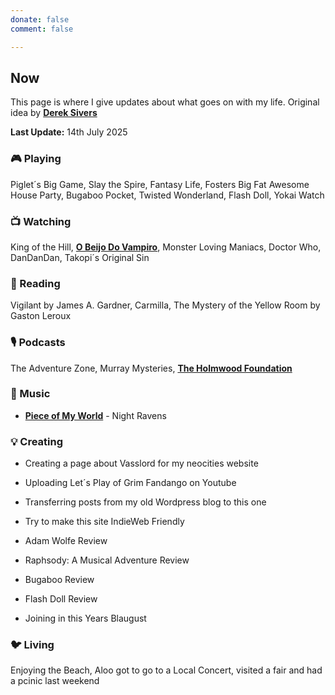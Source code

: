 ```yaml
---
donate: false
comment: false

---
```


## Now 
This page is where I give updates about what goes on with my life. Original idea by [**Derek Sivers**](https://sive.rs/nowff)

**Last Update:** 14th July 2025


### 🎮 Playing

 Piglet´s Big Game, Slay the Spire, Fantasy Life, Fosters Big Fat Awesome House Party, Bugaboo Pocket, Twisted Wonderland, Flash Doll, Yokai Watch

### 📺 Watching
 King of the Hill,  [**O Beijo Do Vampiro**](https://novelasflixbr.net/novelas/o-beijo-do-vampiro/), Monster Loving Maniacs, Doctor Who, DanDanDan, Takopi´s Original Sin

### 📖 Reading
 Vigilant by James A. Gardner, Carmilla, The Mystery of the Yellow Room by Gaston Leroux
 
### 🎙️ Podcasts 
 The Adventure Zone, Murray Mysteries, [**The Holmwood Foundation**](https://shows.acast.com/667084e3abc94e79816dfa56/episodes/67bc412db628e470d3e69019?)

### 🎸 Music

- [**Piece of My World**](https://www.youtube.com/watch?v=wu1EdBrJeTc) - Night Ravens

### 💡 Creating
- Creating a page about Vasslord for my neocities website

- Uploading Let´s Play of Grim Fandango on Youtube

- Transferring posts from my old Wordpress blog to this one

- Try to make this site IndieWeb Friendly

- Adam Wolfe Review

- Raphsody: A Musical Adventure Review

- Bugaboo Review

- Flash Doll Review

- Joining in this Years Blaugust

### 🐦‍ Living

Enjoying the Beach, Aloo got to go to a Local Concert, visited a fair and had a pcinic last weekend
